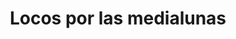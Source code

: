 ---
title: "Locos por las medialunas"
url: /san-fernando/locos-por-las-medialunas/
shop: Bäckerei
---